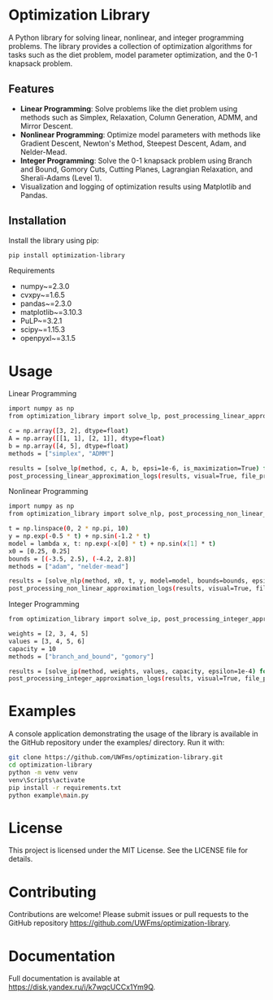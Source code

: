 # Optimization Library

A Python library for solving linear, nonlinear, and integer programming problems. The library provides a collection of optimization algorithms for tasks such as the diet problem, model parameter optimization, and the 0-1 knapsack problem.

## Features

- **Linear Programming**: Solve problems like the diet problem using methods such as Simplex, Relaxation, Column Generation, ADMM, and Mirror Descent.
- **Nonlinear Programming**: Optimize model parameters with methods like Gradient Descent, Newton's Method, Steepest Descent, Adam, and Nelder-Mead.
- **Integer Programming**: Solve the 0-1 knapsack problem using Branch and Bound, Gomory Cuts, Cutting Planes, Lagrangian Relaxation, and Sherali-Adams (Level 1).
- Visualization and logging of optimization results using Matplotlib and Pandas.

## Installation

Install the library using pip:

```bash
pip install optimization-library
```

Requirements
- numpy~=2.3.0
- cvxpy~=1.6.5
- pandas~=2.3.0
- matplotlib~=3.10.3
- PuLP~=3.2.1
- scipy~=1.15.3
- openpyxl~=3.1.5

# Usage
Linear Programming
```bash
import numpy as np
from optimization_library import solve_lp, post_processing_linear_approximation_logs

c = np.array([3, 2], dtype=float)
A = np.array([[1, 1], [2, 1]], dtype=float)
b = np.array([4, 5], dtype=float)
methods = ["simplex", "ADMM"]

results = [solve_lp(method, c, A, b, epsi=1e-6, is_maximization=True) for method in methods]
post_processing_linear_approximation_logs(results, visual=True, file_print=True)
```
Nonlinear Programming
```bash
import numpy as np
from optimization_library import solve_nlp, post_processing_non_linear_approximation_logs

t = np.linspace(0, 2 * np.pi, 10)
y = np.exp(-0.5 * t) + np.sin(-1.2 * t)
model = lambda x, t: np.exp(-x[0] * t) + np.sin(x[1] * t)
x0 = [0.25, 0.25]
bounds = [(-3.5, 2.5), (-4.2, 2.8)]
methods = ["adam", "nelder-mead"]

results = [solve_nlp(method, x0, t, y, model=model, bounds=bounds, epsilon=1e-6) for method in methods]
post_processing_non_linear_approximation_logs(results, visual=True, file_print=True)
```
Integer Programming
```bash
from optimization_library import solve_ip, post_processing_integer_approximation_logs

weights = [2, 3, 4, 5]
values = [3, 4, 5, 6]
capacity = 10
methods = ["branch_and_bound", "gomory"]

results = [solve_ip(method, weights, values, capacity, epsilon=1e-4) for method in methods]
post_processing_integer_approximation_logs(results, visual=True, file_print=True)
```

# Examples
A console application demonstrating the usage of the library is available in the GitHub repository under the examples/ directory. Run it with:
```bash
git clone https://github.com/UWFms/optimization-library.git
cd optimization-library
python -m venv venv
venv\Scripts\activate
pip install -r requirements.txt
python example\main.py
```
# License
This project is licensed under the MIT License. See the LICENSE file for details.

# Contributing
Contributions are welcome! Please submit issues or pull requests to the GitHub repository https://github.com/UWFms/optimization-library.

# Documentation
Full documentation is available at https://disk.yandex.ru/i/k7wqcUCCx1Ym9Q.
